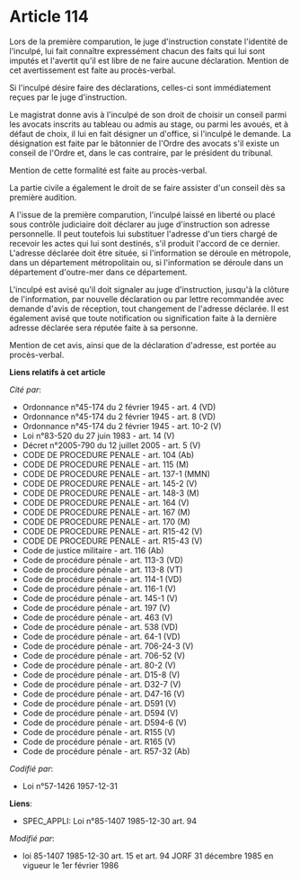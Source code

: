 # Article 114

Lors de la première comparution, le juge d'instruction constate l'identité de l'inculpé, lui fait connaître expressément
chacun des faits qui lui sont imputés et l'avertit qu'il est libre de ne faire aucune déclaration. Mention de cet
avertissement est faite au procès-verbal.

Si l'inculpé désire faire des déclarations, celles-ci sont immédiatement reçues par le juge d'instruction.

Le magistrat donne avis à l'inculpé de son droit de choisir un conseil parmi les avocats inscrits au tableau ou admis au
stage, ou parmi les avoués, et à défaut de choix, il lui en fait désigner un d'office, si l'inculpé le demande. La
désignation est faite par le bâtonnier de l'Ordre des avocats s'il existe un conseil de l'Ordre et, dans le cas contraire,
par le président du tribunal.

Mention de cette formalité est faite au procès-verbal.

La partie civile a également le droit de se faire assister d'un conseil dès sa première audition.

A l'issue de la première comparution, l'inculpé laissé en liberté ou placé sous contrôle judiciaire doit déclarer au juge
d'instruction son adresse personnelle. Il peut toutefois lui substituer l'adresse d'un tiers chargé de recevoir les actes qui
lui sont destinés, s'il produit l'accord de ce dernier. L'adresse déclarée doit être située, si l'information se déroule en
métropole, dans un département métropolitain ou, si l'information se déroule dans un département d'outre-mer dans ce
département.

L'inculpé est avisé qu'il doit signaler au juge d'instruction, jusqu'à la clôture de l'information, par nouvelle déclaration
ou par lettre recommandée avec demande d'avis de réception, tout changement de l'adresse déclarée. Il est également avisé que
toute notification ou signification faite à la dernière adresse déclarée sera réputée faite à sa personne.

Mention de cet avis, ainsi que de la déclaration d'adresse, est portée au procès-verbal.

**Liens relatifs à cet article**

_Cité par_:

  - Ordonnance n°45-174 du 2 février 1945 - art. 4 (VD)
  - Ordonnance n°45-174 du 2 février 1945 - art. 8 (VD)
  - Ordonnance n°45-174 du 2 février 1945 - art. 10-2 (V)
  - Loi n°83-520 du 27 juin 1983 - art. 14 (V)
  - Décret n°2005-790 du 12 juillet 2005 - art. 5 (V)
  - CODE DE PROCEDURE PENALE - art. 104 (Ab)
  - CODE DE PROCEDURE PENALE - art. 115 (M)
  - CODE DE PROCEDURE PENALE - art. 137-1 (MMN)
  - CODE DE PROCEDURE PENALE - art. 145-2 (V)
  - CODE DE PROCEDURE PENALE - art. 148-3 (M)
  - CODE DE PROCEDURE PENALE - art. 164 (V)
  - CODE DE PROCEDURE PENALE - art. 167 (M)
  - CODE DE PROCEDURE PENALE - art. 170 (M)
  - CODE DE PROCEDURE PENALE - art. R15-42 (V)
  - CODE DE PROCEDURE PENALE - art. R15-43 (V)
  - Code de justice militaire - art. 116 (Ab)
  - Code de procédure pénale - art. 113-3 (VD)
  - Code de procédure pénale - art. 113-8 (VT)
  - Code de procédure pénale - art. 114-1 (VD)
  - Code de procédure pénale - art. 116-1 (V)
  - Code de procédure pénale - art. 145-1 (V)
  - Code de procédure pénale - art. 197 (V)
  - Code de procédure pénale - art. 463 (V)
  - Code de procédure pénale - art. 538 (VD)
  - Code de procédure pénale - art. 64-1 (VD)
  - Code de procédure pénale - art. 706-24-3 (V)
  - Code de procédure pénale - art. 706-52 (V)
  - Code de procédure pénale - art. 80-2 (V)
  - Code de procédure pénale - art. D15-8 (V)
  - Code de procédure pénale - art. D32-7 (V)
  - Code de procédure pénale - art. D47-16 (V)
  - Code de procédure pénale - art. D591 (V)
  - Code de procédure pénale - art. D594 (V)
  - Code de procédure pénale - art. D594-6 (V)
  - Code de procédure pénale - art. R155 (V)
  - Code de procédure pénale - art. R165 (V)
  - Code de procédure pénale - art. R57-32 (Ab)

_Codifié par_:

  - Loi n°57-1426 1957-12-31

**Liens**:

  - SPEC_APPLI: Loi n°85-1407 1985-12-30 art. 94

_Modifié par_:

  - loi 85-1407 1985-12-30 art. 15 et art. 94 JORF 31 décembre 1985 en vigueur le 1er février 1986
